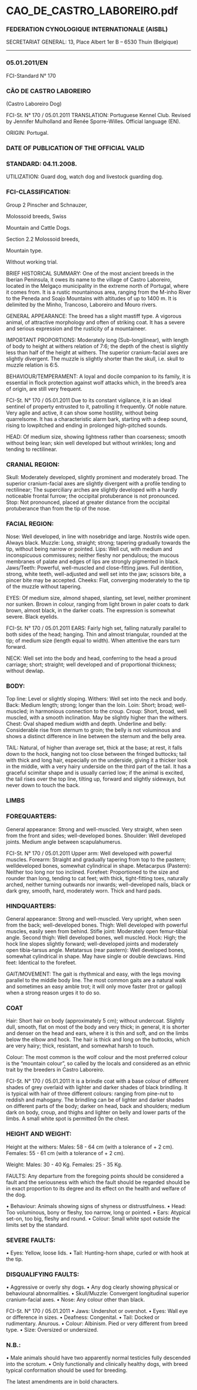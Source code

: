 # CAO_DE_CASTRO_LABOREIRO.pdf


### FEDERATION CYNOLOGIQUE INTERNATIONALE (AISBL)


SECRETARIAT GENERAL: 13, Place Albert 1er  B – 6530 Thuin (Belgique)
______________________________________________________________________________

### 05.01.2011/EN



FCI-Standard N° 170



### CÃO DE CASTRO LABOREIRO


(Castro Laboreiro Dog)




FCI-St. N° 170 / 05.01.2011
TRANSLATION: Portuguese Kennel Club. Revised by Jennifer
Mulholland and Renée Sporre-Willes. Official language (EN).

ORIGIN: Portugal.


### DATE OF PUBLICATION OF THE OFFICIAL VALID



### STANDARD: 04.11.2008.



UTILIZATION: Guard dog, watch dog and livestock guarding dog.

### FCI-CLASSIFICATION:


Group  2
Pinscher and Schnauzer,



Molossoid breeds, Swiss



Mountain and Cattle Dogs.

Section 2.2  Molossoid breeds,



Mountain type.

Without working trial.

BRIEF HISTORICAL SUMMARY: One of the most ancient breeds
in the Iberian Peninsula, it owes its name to the village of Castro
Laboreiro, located in the Melgaço municipality in the extreme north of
Portugal, where it comes from.  It is a rustic mountainous area, ranging
from the M-inho River to the Peneda and Soajo Mountains with
altitudes of up to 1400 m. It is delimited by the Minho, Trancoso,
Laboreiro and Mouro rivers.

GENERAL APPEARANCE: The breed has a slight mastiff type.  A
vigorous animal, of attractive morphology and often of striking coat.  It
has a severe and serious expression and the rusticity of a mountaineer.

IMPORTANT PROPORTIONS: Moderately long (Sub-longilinear),
with length of body to height at withers relation of 7:6; the depth of the
chest is slightly less than half of the height at withers. The superior
cranium-facial axes are slightly divergent. The muzzle is slightly
shorter than the skull, i.e. skull to muzzle relation is 6:5.

BEHAVIOUR/TEMPERAMENT: A loyal and docile companion to
its family, it is essential in flock protection against wolf attacks which,
in the breed’s area of origin, are still very frequent.


FCI-St. N° 170 / 05.01.2011
Due to its constant vigilance, it is an ideal sentinel of property entrusted
to it, patrolling it frequently. Of noble nature. Very agile and active, it
can show some hostility, without being quarrelsome. It has a
characteristic alarm bark, starting with a deep sound, rising to lowpitched and ending in prolonged high-pitched sounds.

HEAD: Of medium size, showing lightness rather than coarseness;
smooth without being lean; skin well developed but without wrinkles;
long and tending to rectilinear.

### CRANIAL REGION:


Skull: Moderately developed, slightly prominent and moderately broad.
The superior cranium-facial axes are slightly divergent with a profile
tending to rectilinear; The superciliary arches are slightly developed
with a hardly noticeable frontal furrow; the occipital protuberance is not
pronounced.
Stop: Not pronounced, placed at greater distance from the occipital
protuberance than from the tip of the nose.

### FACIAL REGION:


Nose: Well developed, in line with nosebridge and large. Nostrils wide
open. Always black.
Muzzle: Long, straight; strong; tapering gradually towards the tip,
without being narrow or pointed.
Lips: Well cut, with medium and inconspicuous commissures; neither
fleshy nor pendulous; the mucous membranes of palate and edges of lips
are strongly pigmented in black.
Jaws/Teeth: Powerful, well-muscled and close-fitting jaws. Full
dentition, strong, white teeth, well-adjusted and well set into the jaw;
scissors bite, a pincer bite may be accepted.
Cheeks: Flat, converging moderately to the tip of the muzzle without
tapering.

EYES: Of medium size, almond shaped, slanting, set level, neither
prominent nor sunken. Brown in colour, ranging from light brown in
paler coats to dark brown, almost black, in the darker coats. The
expression is somewhat severe. Black eyelids.


FCI-St. N° 170 / 05.01.2011
EARS: Fairly high set, falling naturally parallel to both sides of the
head; hanging. Thin and almost triangular, rounded at the tip; of
medium size (length equal to width). When attentive the ears turn
forward.

NECK: Well set into the body and head, conferring to the head a proud
carriage; short; straight; well developed and of proportional thickness;
without dewlap.

### BODY:


Top line: Level or slightly sloping.
Withers: Well set into the neck and body.
Back: Medium length; strong; longer than the loin.
Loin: Short; broad; well-muscled; in harmonious connection to the
croup.
Croup: Short, broad, well muscled, with a smooth inclination. May be
slightly higher than the withers.
Chest: Oval shaped medium width and depth.
Underline and belly: Considerable rise from sternum to groin; the belly
is not voluminous and shows a distinct difference in line between the
sternum and the belly area.

TAIL: Natural, of higher than average set, thick at the base; at rest, it
falls down to the hock, hanging not too close between the fringed
buttocks; tail with thick and long hair, especially on the underside,
giving it a thicker look in the middle, with a very hairy underside on the
third part of the tail. It has a graceful scimitar shape and is usually
carried low; if the animal is excited, the tail rises over the top line,
tilting up, forward and slightly sideways, but never down to touch the
back.

### LIMBS



### FOREQUARTERS:


General appearance: Strong and well-muscled. Very straight, when seen
from the front and sides; well-developed bones.
Shoulder: Well developed joints. Medium angle between scapulahumerus.


FCI-St. N° 170 / 05.01.2011
Upper arm: Well developed with powerful muscles.
Forearm: Straight and gradually tapering from top to the pastern; welldeveloped bones, somewhat cylindrical in shape.
Metacarpus (Pastern): Neither too long nor too inclined.
Forefeet: Proportioned to the size and rounder than long, tending to cat
feet; with thick, tight-fitting toes, naturally arched, neither turning
outwards nor inwards; well-developed nails, black or dark grey, smooth,
hard, moderately worn. Thick and hard pads.

### HINDQUARTERS:


General appearance: Strong and well-muscled. Very upright, when seen
from the back; well-developed bones.
Thigh: Well developed with powerful muscles, easily seen from behind.
Stifle joint: Moderately open femur-tibial angle.
Second thigh: Well developed bones, well muscled.
Hock: High; the hock line slopes slightly forward; well-developed joints
and moderately open tibia-tarsus angle.
Metatarsus (rear pastern): Well developed bones, somewhat cylindrical
in shape. May have single or double dewclaws.
Hind feet: Identical to the forefeet.

GAIT/MOVEMENT: The gait is rhythmical and easy, with the legs
moving parallel to the middle body line. The most common gaits are a
natural walk and sometimes an easy amble trot; it will only move faster
(trot or gallop) when a strong reason urges it to do so.


### COAT



Hair: Short hair on body (approximately 5 cm); without undercoat.
Slightly dull, smooth, flat on most of the body and very thick; in
general, it is shorter and denser on the head and ears, where it is thin and
soft, and on the limbs below the elbow and hock. The hair is thick and
long on the buttocks, which are very hairy; thick, resistant, and
somewhat harsh to touch.

Colour: The most common is the wolf colour and the most preferred
colour is the “mountain colour”, so called by the locals and considered
as an ethnic trait by the breeders in Castro Laboreiro.


FCI-St. N° 170 / 05.01.2011
It is a brindle coat with a base colour of different shades of grey
overlaid with lighter and darker shades of black brindling. It is typical
with hair of three different colours: ranging from pine-nut to reddish and
mahogany. The brindling can be of lighter and darker shades on
different parts of the body; darker on head, back and shoulders; medium
dark on body, croup, and thighs and lighter on belly and lower parts of
the limbs. A small white spot is permitted 0n the chest.

### HEIGHT AND WEIGHT:


Height at the withers:
Males:
58 - 64 cm (with a tolerance of + 2 cm).
Females:  55 - 61 cm (with a tolerance of + 2 cm).

Weight:
Males:
30 - 40 Kg.
Females:  25 - 35 Kg.

FAULTS: Any departure from the foregoing points should be
considered a fault and the seriousness with which the fault should be
regarded should be in exact proportion to its degree and its effect on the
health and welfare of the dog.

•
Behaviour: Animals showing signs of shyness or distrustfulness.
•
Head: Too voluminous, bony or fleshy, too narrow, long or pointed.
•
Ears: Atypical set-on, too big, fleshy and round.
•
Colour: Small white spot outside the limits set by the standard.

### SEVERE FAULTS:


•
Eyes: Yellow, loose lids.
•
Tail: Hunting-horn shape, curled or with hook at the tip.


### DISQUALIFYING FAULTS:


•
Aggressive or overly shy dogs.
•
Any dog clearly showing physical or behavioural abnormalities.
•
Skull/Muzzle: Convergent longitudinal superior cranium-facial
axes.
•
Nose: Any colour other than black.


FCI-St. N° 170 / 05.01.2011
•
Jaws: Undershot or overshot.
•
Eyes: Wall eye or difference in sizes.
•
Deafness: Congenital.
•
Tail: Docked or rudimentary. Anurous.
•
Colour: Albinism. Pied or very different from breed type.
•
Size: Oversized or undersized.

### N.B.:


• Male animals should have two apparently normal testicles fully
descended into the scrotum.
• Only functionally and clinically healthy dogs, with breed typical
conformation should be used for breeding.

The latest amendments are in bold characters.






